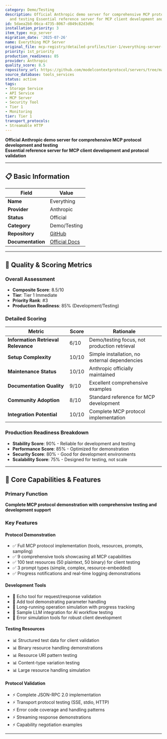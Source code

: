 ```yaml
---
category: Demo/Testing
description: Official Anthropic demo server for comprehensive MCP protocol development
  and testing Essential reference server for MCP client development and protocol validation
id: 5daea2b8-06ca-4735-8067-d849c82d3d9c
installation_priority: 3
item_type: mcp_server
migration_date: '2025-07-26'
name: Everything MCP Server
original_file: mcp-registry/detailed-profiles/tier-1/everything-server-profile.md
priority: 1st_priority
production_readiness: 85
provider: Anthropic
quality_score: 8.5
repository_url: https://github.com/modelcontextprotocol/servers/tree/main/src/everything
source_database: tools_services
status: active
tags:
- Storage Service
- API Service
- MCP Server
- Security Tool
- Tier 1
- Monitoring
tier: Tier 1
transport_protocols:
- Streamable HTTP
---
```


**Official Anthropic demo server for comprehensive MCP protocol development and testing**  
**Essential reference server for MCP client development and protocol validation**

---

## 📋 Basic Information

| Field | Value |
|-------|-------|
| **Name** | Everything |
| **Provider** | Anthropic |
| **Status** | Official |
| **Category** | Demo/Testing |
| **Repository** | [GitHub](https://github.com/modelcontextprotocol/servers/tree/main/src/everything) |
| **Documentation** | [Official Docs](https://modelcontextprotocol.io/servers/everything) |

---

## 🎯 Quality & Scoring Metrics

### Overall Assessment
- **Composite Score**: 8.5/10
- **Tier**: Tier 1 Immediate
- **Priority Rank**: #3
- **Production Readiness**: 85% (Development/Testing)

### Detailed Scoring
| Metric | Score | Rationale |
|--------|-------|-----------|
| **Information Retrieval Relevance** | 6/10 | Demo/testing focus, not production retrieval |
| **Setup Complexity** | 10/10 | Simple installation, no external dependencies |
| **Maintenance Status** | 10/10 | Anthropic officially maintained |
| **Documentation Quality** | 9/10 | Excellent comprehensive examples |
| **Community Adoption** | 8/10 | Standard reference for MCP development |
| **Integration Potential** | 10/10 | Complete MCP protocol implementation |

### Production Readiness Breakdown
- **Stability Score**: 90% - Reliable for development and testing
- **Performance Score**: 85% - Optimized for demonstration
- **Security Score**: 80% - Good for development environments
- **Scalability Score**: 75% - Designed for testing, not scale

---

## 🚀 Core Capabilities & Features

### Primary Function
**Complete MCP protocol demonstration with comprehensive testing and development support**

### Key Features

#### Protocol Demonstration
- ✅ Full MCP protocol implementation (tools, resources, prompts, sampling)
- ✅ 9 comprehensive tools showcasing all MCP capabilities
- ✅ 100 test resources (50 plaintext, 50 binary) for client testing
- ✅ 3 prompt types (simple, complex, resource-embedded)
- ✅ Progress notifications and real-time logging demonstrations

#### Development Tools
- 🔧 Echo tool for request/response validation
- 🔧 Add tool demonstrating parameter handling
- 🔧 Long-running operation simulation with progress tracking
- 🔧 Sample LLM integration for AI workflow testing
- 🔧 Error simulation tools for robust client development

#### Testing Resources
- 📊 Structured test data for client validation
- 📊 Binary resource handling demonstrations
- 📊 Resource URI pattern testing
- 📊 Content-type variation testing
- 📊 Large resource handling simulation

#### Protocol Validation
- ⚡ Complete JSON-RPC 2.0 implementation
- ⚡ Transport protocol testing (SSE, stdio, HTTP)
- ⚡ Error code coverage and handling patterns
- ⚡ Streaming response demonstrations
- ⚡ Capability negotiation examples

---